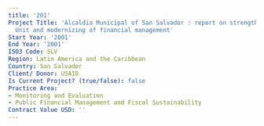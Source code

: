 ```yaml
---
title: '201'
Project Title: 'Alcaldia Municipal of San Salvador : report on strengthening the Financial
  Unit and modernizing of financial management'
Start Year: '2001'
End Year: '2001'
ISO3 Code: SLV
Region: Latin America and the Caribbean
Country: San Salvador
Client/ Donor: USAID
Is Current Project? (true/false): false
Practice Area:
- Monitoring and Evaluation
- Public Financial Management and Fiscal Sustainability
Contract Value USD: ''
---
```


